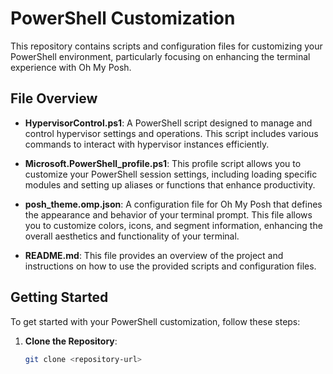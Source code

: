 # PowerShell Customization

This repository contains scripts and configuration files for customizing your PowerShell environment, particularly focusing on enhancing the terminal experience with Oh My Posh.

## File Overview

-   **HypervisorControl.ps1**: A PowerShell script designed to manage and control hypervisor settings and operations. This script includes various commands to interact with hypervisor instances efficiently.

-   **Microsoft.PowerShell_profile.ps1**: This profile script allows you to customize your PowerShell session settings, including loading specific modules and setting up aliases or functions that enhance productivity.

-   **posh_theme.omp.json**: A configuration file for Oh My Posh that defines the appearance and behavior of your terminal prompt. This file allows you to customize colors, icons, and segment information, enhancing the overall aesthetics and functionality of your terminal.

-   **README.md**: This file provides an overview of the project and instructions on how to use the provided scripts and configuration files.

## Getting Started

To get started with your PowerShell customization, follow these steps:

1. **Clone the Repository**:
    ```bash
    git clone <repository-url>
    ```
